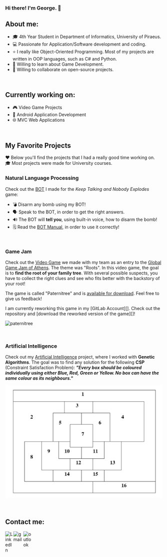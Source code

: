 ### Hi there! I'm George. 👋

## About me:
- 🎓 4th Year Student in Department of Informatics, University of Piraeus.
- 💻 Passionate for Application/Software development and coding.
- ⭐ I really like Object-Oriented Programming. Most of my projects are written in OOP languages, such as C# and Python.
- 👾 Willing to learn about Game Development.
- 🤝 Willing to collaborate on open-source projects.

<br>

## Currently working on:
- 🎮 Video Game Projects
- 📱 Android Application Development
- 🌐 MVC Web Applications

<br>

## My Favorite Projects

❤️ Below you'll find the projects that I had a really good time working on. <br>
🎓 Most projects were made for University courses.


### Natural Language Processing
Check out the [BOT][ktane bot] I made for the *Keep Talking and Nobody Explodes* game:
+ 💣 Disarm any bomb using my BOT!
+ 🗣️ Speak to the BOT, in order to get the right answers.
+ 🔊 The BOT will **tell you**, using built-in voice, how to disarm the bomb!
+ 🗒️ Read the [BOT Manual][ktane bot manual], in order to use it correctly!

<br>

### Game Jam
Check out the [Video Game][ggj repository link] we made with my team as an entry to the [Global Game Jam of Athens][ggj athens]. The theme was "Roots". In this video game, the goal is to **find the root of your family tree**. With several possible suspects, you have to collect the right clues and see who fits better with the backstory of your root!

The game is called "Paternitree" and is [available for download][ggj download link]. Feel free to give us feedback!

I am currently reworking this game in my [GitLab Account][]. Check out the repository and [download the reworked version of the game][]!

![paternitree][paternitree icon]

<br>

### Artificial Intelligence 
Check out my [Artificial Intelligence][ai project] project, where I worked with **Genetic Algorithms**. The goal was to find any solution for the following **CSP** (Constraint Satisfaction Problem): ***"Every box should be coloured individually using either Blue, Red, Green or Yellow. No box can have the same colour as its neighbours."***

![csp solver][csp]

<br>

## Contact me:
[<img align="left" alt="LinkedIn" width="26px" src="https://play-lh.googleusercontent.com/kMofEFLjobZy_bCuaiDogzBcUT-dz3BBbOrIEjJ-hqOabjK8ieuevGe6wlTD15QzOqw=w240-h480-rw" />][linkedin]
[<img align="left" alt="gmail" width="32px" src="https://upload.wikimedia.org/wikipedia/commons/thumb/7/7e/Gmail_icon_%282020%29.svg/1200px-Gmail_icon_%282020%29.svg.png" />][gmail]
[<img align="left" alt="outlook" width="32px" src="https://upload.wikimedia.org/wikipedia/commons/thumb/d/df/Microsoft_Office_Outlook_%282018%E2%80%93present%29.svg/1101px-Microsoft_Office_Outlook_%282018%E2%80%93present%29.svg.png" />][hotmail]


[linkedin]: https://www.linkedin.com/in/georgios-seimenis-0ab84923a/
[gmail]: mailto:giorgosseimenis@gmail.com
[hotmail]: mailto:giorgos_seimenis@hotmail.com
[ktane bot]: https://github.com/GeorgeMC2610/KTANE-Bot
[ktane bot manual]: https://github.com/GeorgeMC2610/KTANE-Bot#readme
[ai project]: https://github.com/GeorgeMC2610/Artificial-Intelligence
[csp]: https://github.com/GeorgeMC2610/Artificial-Intelligence/blob/master/Exercise%201/schema2.png
[ggj repository link]: https://github.com/Dimitris-Provatas/GGJ_2023
[ggj athens]: https://www.globalgamejamathens.gr/
[ggj download link]: https://ggj.s3.amazonaws.com/games/2023/02/276412/exec/dEYkM/Paternitree_Executable.zip
[paternitree icon]: https://camo.githubusercontent.com/be9fc0d72c0543538f9e1c1d8401ef85ccee1c5f4892eda9000a6b35762bbe74/68747470733a2f2f676c6f62616c67616d656a616d2e6f72672f616d617a6f6e73332f696d6167652d646572697661746976652f67676a2f7374796c65732f67616d655f736964656261725f5f6e6f726d616c2f66656174757265645f696d6167652f323032332f30322f3237363431322f6d656e755f696d6167652e706e673f69746f6b3d7a4547312d3935502674696d657374616d703d31363735363132313236
[paternitree gitlab]: https://gitlab.com/GeorgeMC2610/paternitree
[reworked paternitree download]: https://www.dropbox.com/s/2wef8l7ub12okav/Paternitree%20Build%200.2.1%20%2816-03-2023%2001.01%29.zip?dl=0

